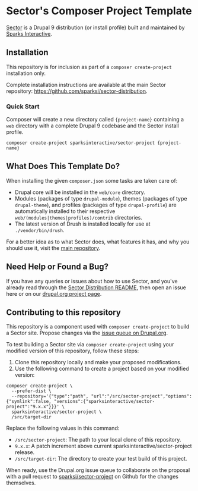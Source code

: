 # Sector's Composer Project Template

[Sector](https://www.sector.org.nz/) is a Drupal 9 distribution (or install profile) built and maintained by [Sparks Interactive](https://www.sparksinteractive.co.nz).

## Installation

This repository is for inclusion as part of a `composer create-project` installation only.

Complete installation instructions are available at the main Sector repository: https://github.com/sparksi/sector-distribution.

### Quick Start

Composer will create a new directory called `{project-name}` containing a `web` directory with a complete Drupal 9 codebase and the Sector install profile.

    composer create-project sparksinteractive/sector-project {project-name}

## What Does This Template Do?

When installing the given `composer.json` some tasks are taken care of:

* Drupal core will be installed in the `web/core` directory.
* Modules (packages of type `drupal-module`), themes (packages of type `drupal-theme`), and profiles (packages of type `drupal-profile`) are automatically installed to their respective `web/(modules|themes|profiles)/contrib` directories.
* The latest version of Drush is installed locally for use at `./vendor/bin/drush`.

For a better idea as to what Sector does, what features it has, and why you should use it, visit the [main repository](https://github.com/sparksi/sector-distribution).

## Need Help or Found a Bug?

If you have any queries or issues about how to use Sector, and you've already read through the [Sector Distribution README](https://github.com/sparksi/sector-distribution/blob/master/README.md), then open an issue here or on our [drupal.org project page](https://www.drupal.org/project/sector).

## Contributing to this repository

This repository is a component used with `composer create-project` to build a Sector site. Propose changes via the [issue queue on Drupal.org](https://www.drupal.org/project/issues/sector).

To test building a Sector site via `composer create-project` using your modified version of this repository, follow these steps:

1. Clone this repository locally and make your proposed modifications.
2. Use the following command to create a project based on your modified version:
  ```
  composer create-project \
    --prefer-dist \
    --repository='{"type":"path", "url":"/src/sector-project","options":{"symlink":false, "versions":{"sparksinteractive/sector-project":"9.x.x"}}}' \
    sparksinteractive/sector-project \
    /src/target-dir
  ```
  Replace the following values in this command:
  * `/src/sector-project`: The path to your local clone of this repository.
  * `9.x.x`: A patch increment above current sparksinteractive/sector-project release.
  * `/src/target-dir`: The directory to create your test build of this project.

When ready, use the Drupal.org issue queue to collaborate on the proposal with a pull request to [sparksi/sector-project](https://github.com/sparksi/sector-project) on Github for the changes themselves.
